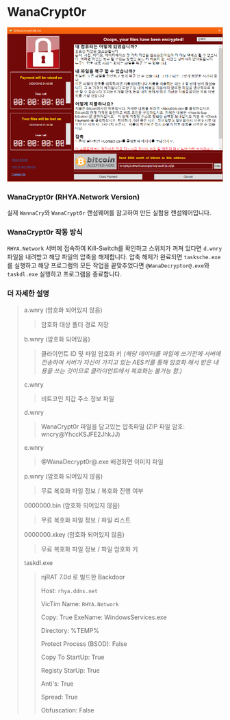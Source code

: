 WanaCrypt0r
===
![WanaCrypt0r Main](main-image.png)

### WanaCrypt0r (RHYA.Network Version)
실제 `WannaCry`와 `WanaCrypt0r` 랜섬웨어를 참고하여 만든 실험용 랜섬웨어입니다.

### WanaCrypt0r 작동 방식
`RHYA.Network` 서버에 접속하여 Kill-Switch를 확인하고 스위치가 꺼져 있다면 `d.wnry`파일을 내려받고 해당 파일의 압축을 해제합니다. 압축 해제가 완료되면 `tasksche.exe`를 실행하고 해당 프로그램의 모든 작업을 끝맞추었다면 `@WanaDecryptor@.exe`와 `taskdl.exe` 실행하고 프로그램을 종료합니다.

### 더 자세한 설명
> a.wnry (암호화 되어있지 않음) 
>> 암호화 대상 폴더 경로 저장 
>> 
> b.wnry (암호화 되어있음) 
>> 클라이언트 ID 및 파일 암호화 키 
>> _(해당 데이터를 파일에 쓰기전에 서버에 전송하여 서버가 자신이 가지고 있는 AES키를 통해 암호화 해서 받은 내용을 쓰는 것이므로 클라이언트에서 복호화는 불가능 함.)_ 
>> 
> c.wnry 
>> 비트코인 지갑 주소 정보 파일 
>> 
> d.wnry 
>> WanaCrypt0r 파일을 담고있는 압축파일 (ZIP 파일 암호: wncry@YhccKSJFE2JhkJJ) 
>> 
> e.wnry 
>> @WanaDecrypt0r@.exe 배경화면 이미지 파일 
>> 
> p.wnry (암호화 되어있지 않음) 
>> 무료 복호화 파일 정보 / 복호화 진행 여부 
>> 
> 0000000.bin (암호화 되어있지 않음) 
>> 무료 복호화 파일 정보 / 파일 리스트 
>> 
> 0000000.xkey (암호화 되어있지 않음) 
>> 무료 복호화 파일 정보 / 파일 암호화 키 
>> 
> taskdl.exe
>> njRAT 7.0d 로 빌드한 Backdoor
>> 
>> Host: `rhya.ddns.net`
>> 
>> VicTim Name: `RHYA.Network`
>> 
>> Copy: True
>> ExeName: WindowsServices.exe
>> 
>> Directory: %TEMP%
>> 
>> Protect Process (BSOD): False
>> 
>> Copy To StartUp: True
>> 
>> Registy StarUp: True
>> 
>> Anti's: True
>> 
>> Spread: True
>> 
>> Obfuscation: False
>> 
